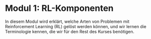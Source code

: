 # Modul 1: RL-Komponenten

In diesem Modul wird erklärt, welche Arten von Problemen mit Reinforcement Learning (RL) gelöst werden können, und wir lernen die Terminologie kennen, die wir für den Rest des Kurses benötigen.